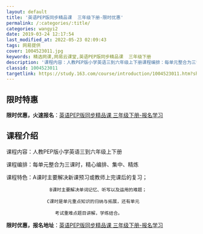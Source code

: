 ```yaml
---
layout: default
title: '英语PEP版同步精品课  三年级下册-限时优惠'
permalink: /:categories/:title/
categories: wangyi2
date: 2019-03-24 12:17:54
last_modified_at: 2022-05-23 02:09:43
tags: 网易提供
cover: 1004523011.jpg
keywords: 精选网课,网易云课堂,英语PEP版同步精品课  三年级下册
description: '课程内容：人教PEP版小学英语三到六年级上下册课程编排：每单元整合为三课时，精心编排、集中、精炼课程特色：A课时主要解决'
classid: 1004523011
targetlink: https://study.163.com/course/introduction/1004523011.htm?share=1&shareId=1025206652&utm_campaign=share&utm_medium=iphoneShare&utm_source=&utm_u=1025206652
---
```


## 限时特惠

**限时优惠，火速报名**：[英语PEP版同步精品课  三年级下册-报名学习](https://study.163.com/course/introduction/1004523011.htm?share=1&shareId=1025206652&utm_campaign=share&utm_medium=iphoneShare&utm_source=&utm_u=1025206652)

## 课程介绍

课程内容：人教PEP版小学英语三到六年级上下册

课程编排：每单元整合为三课时，精心编排、集中、精炼

课程特色：A课时主要解决新课预习或教师上完课后的复习；

                    B课时主要解决单词记忆、听写以及运用的难题；

                   C课时是单元重点知识的归纳与拓展，还有单元              

                      考试重难点题目讲解，学练结合。

**限时优惠，报名地址**：[英语PEP版同步精品课  三年级下册-报名学习](https://study.163.com/course/introduction/1004523011.htm?share=1&shareId=1025206652&utm_campaign=share&utm_medium=iphoneShare&utm_source=&utm_u=1025206652)

